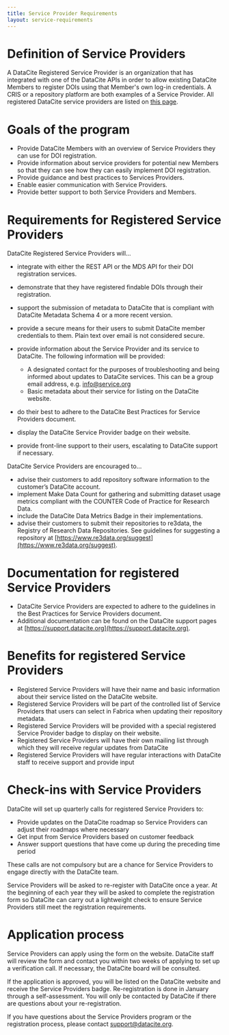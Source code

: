 ```yaml
---
title: Service Provider Requirements
layout: service-requirements
---
```


# Definition of Service Providers

A DataCite Registered Service Provider is an organization that has integrated with one of the DataCite APIs in order to allow existing DataCite Members to register DOIs using that Member's own log-in credentials. A CRIS or a repository platform are both examples of a Service Provider. All registered DataCite service providers are listed on [this page](/service-providers.html).

# Goals of the program

- Provide DataCite Members with an overview of Service Providers they can use for DOI registration.
- Provide information about service providers for potential new Members so that they can see how they can easily implement DOI registration. 
- Provide guidance and best practices to Services Providers.
- Enable easier communication with Service Providers.
- Provide better support to both Service Providers and Members.

# Requirements for Registered Service Providers

DataCite Registered Service Providers will…

- integrate with either the REST API or the MDS API for their DOI registration services. 
- demonstrate that they have registered findable DOIs through their registration.
- support the submission of metadata to DataCite that is compliant with DataCite Metadata Schema 4 or a more recent version. 
- provide a secure means for their users to submit DataCite member credentials to them. Plain text over email is not considered secure.
- provide information about the Service Provider and its service to DataCite. The following information will be provided:

	- A designated contact for the purposes of troubleshooting and being informed about updates to DataCite services. This can be a group email address, e.g. info@service.org
	- Basic metadata about their service for listing on the DataCite website.

- do their best to adhere to the DataCite Best Practices for Service Providers document.
- display the DataCite Service Provider badge on their website. 
- provide front-line support to their users, escalating to DataCite support if necessary.

DataCite Service Providers are encouraged to…

- advise their customers to add repository software information to the customer’s DataCite account.
- implement Make Data Count for gathering and submitting dataset usage metrics compliant with the COUNTER Code of Practice for Research Data. 
- include the DataCite Data Metrics Badge in their implementations.
- advise their customers to submit their repositories to re3data, the Registry of Research Data Repositories. See guidelines for suggesting a repository at [https://www.re3data.org/suggest](https://www.re3data.org/suggest).

# Documentation for registered Service Providers

- DataCite Service Providers are expected to adhere to the guidelines in the Best Practices for Service Providers document. 
- Additional documentation can be found on the DataCite support pages at [https://support.datacite.org](https://support.datacite.org). 

# Benefits for registered Service Providers

- Registered Service Providers will have their name and basic information about their service listed on the DataCite website. 
- Registered Service Providers will be part of the controlled list of Service Providers that users can select in Fabrica when updating their repository metadata.
- Registered Service Providers will be provided with a special registered Service Provider badge to display on their website. 
- Registered Service Providers will have their own mailing list through which they will receive regular updates from DataCite
- Registered Service Providers will have regular interactions with DataCite staff to receive support and provide input 

# Check-ins with Service Providers

DataCite will set up quarterly calls for registered Service Providers to:

- Provide updates on the DataCite roadmap so Service Providers can adjust their roadmaps where necessary
- Get input from Service Providers based on customer feedback
- Answer support questions that have come up during the preceding time period

These calls are not compulsory but are a chance for Service Providers to engage directly with the DataCite team.

Service Providers will be asked to re-register with DataCite once a year. At the beginning of each year they will be asked to complete the registration form so DataCite can carry out a lightweight check to ensure Service Providers still meet the registration requirements.

# Application process

Service Providers can apply using the form on the website. DataCite staff will review the form and contact you within two weeks of applying to set up a verification call. If necessary, the DataCite board will be consulted.

If the application is approved, you will be listed on the DataCite website and receive the Service Providers badge. Re-registration is done in January through a self-assessment. You will only be contacted by DataCite if there are questions about your re-registration.

If you have questions about the Service Providers program or the registration process, please contact [support@datacite.org](mailto:support@datacite.org).
